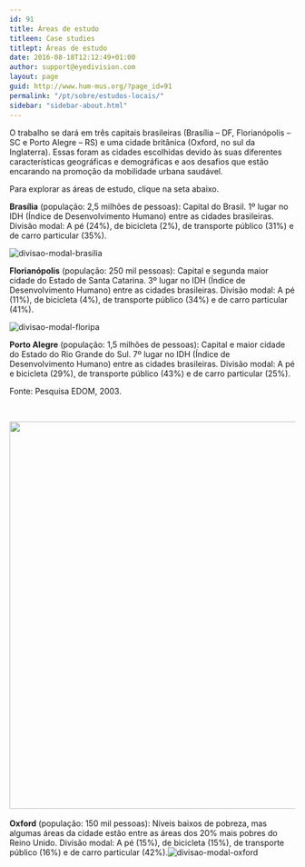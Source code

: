 ```yaml
---
id: 91
title: Áreas de estudo
titleen: Case studies
titlept: Áreas de estudo
date: 2016-08-18T12:12:49+01:00
author: support@eyedivision.com
layout: page
guid: http://www.hum-mus.org/?page_id=91
permalink: "/pt/sobre/estudos-locais/"
sidebar: "sidebar-about.html"
---
```

O trabalho se dará em três capitais brasileiras (Brasília – DF, Florianópolis – SC e Porto Alegre – RS) e uma cidade britânica (Oxford, no sul da Inglaterra). Essas foram as cidades escolhidas devido às suas diferentes características geográficas e demográficas e aos desafios que estão encarando na promoção da mobilidade urbana saudável.

Para explorar as áreas de estudo, clique na seta abaixo.

<div class="googlemaps">
</div>

**Brasília** (população: 2,5 milhões de pessoas): Capital do Brasil. 1º lugar no IDH (Índice de Desenvolvimento Humano) entre as cidades brasileiras. Divisão modal: A pé (24%), de bicicleta (2%), de transporte público (31%) e de carro particular (35%).

<img class="alignnone wp-image-180 size-large" src="/wp-content/uploads/2016/08/divisao-modal-brasilia-1024x682.png?resize=1024%2C682" alt="divisao-modal-brasilia" width="1024" height="682" srcset="/wp-content/uploads/2016/08/divisao-modal-brasilia.png?resize=1024%2C682&ssl=1 1024w, /wp-content/uploads/2016/08/divisao-modal-brasilia.png?resize=300%2C200&ssl=1 300w, /wp-content/uploads/2016/08/divisao-modal-brasilia.png?resize=768%2C512&ssl=1 768w, /wp-content/uploads/2016/08/divisao-modal-brasilia.png?w=1334&ssl=1 1334w" sizes="(max-width: 1000px) 100vw, 1000px" data-recalc-dims="1" /> 

**Florianópolis** (população: 250 mil pessoas): Capital e segunda maior cidade do Estado de Santa Catarina. 3º lugar no IDH (Índice de Desenvolvimento Humano) entre as cidades brasileiras. Divisão modal: A pé (11%), de bicicleta (4%), de transporte público (34%) e de carro particular (41%).

<img class="alignnone wp-image-181 size-large" src="/wp-content/uploads/2016/08/divisao-modal-floripa-1024x682.png?resize=1024%2C682" alt="divisao-modal-floripa" width="1024" height="682" srcset="/wp-content/uploads/2016/08/divisao-modal-floripa.png?resize=1024%2C682&ssl=1 1024w, /wp-content/uploads/2016/08/divisao-modal-floripa.png?resize=300%2C200&ssl=1 300w, /wp-content/uploads/2016/08/divisao-modal-floripa.png?resize=768%2C512&ssl=1 768w, /wp-content/uploads/2016/08/divisao-modal-floripa.png?w=1334&ssl=1 1334w" sizes="(max-width: 1000px) 100vw, 1000px" data-recalc-dims="1" /> 

**Porto Alegre** (população: 1,5 milhões de pessoas): Capital e maior cidade do Estado do Rio Grande do Sul. 7º lugar no IDH (Índice de Desenvolvimento Humano) entre as cidades brasileiras. Divisão modal: A pé e bicicleta (29%), de transporte público (43%) e de carro particular (25%).

Fonte: Pesquisa EDOM, 2003.

&nbsp;

<img class="alignnone wp-image-363 size-medium" src="/wp-content/uploads/2016/08/divisao-modal-poa_atualizada.png?resize=1024%2C682&#038;ssl=1" width="1024" height="682" srcset="/wp-content/uploads/2016/08/divisao-modal-poa_atualizada.png?resize=300%2C200&ssl=1 300w, /wp-content/uploads/2016/08/divisao-modal-poa_atualizada.png?resize=768%2C512&ssl=1 768w, /wp-content/uploads/2016/08/divisao-modal-poa_atualizada.png?resize=1024%2C683&ssl=1 1024w, /wp-content/uploads/2016/08/divisao-modal-poa_atualizada.png?w=1333&ssl=1 1333w" sizes="(max-width: 1000px) 100vw, 1000px" data-recalc-dims="1" /> 

**Oxford** (população: 150 mil pessoas): Níveis baixos de pobreza, mas algumas áreas da cidade estão entre as áreas dos 20% mais pobres do Reino Unido. Divisão modal: A pé (15%), de bicicleta (15%), de transporte público (16%) e de carro particular (42%).<img class="alignnone wp-image-182 size-large" src="/wp-content/uploads/2016/08/divisao-modal-oxford-1024x682.png?resize=1024%2C682" alt="divisao-modal-oxford" width="1024" height="682" srcset="/wp-content/uploads/2016/08/divisao-modal-oxford.png?resize=1024%2C682&ssl=1 1024w, /wp-content/uploads/2016/08/divisao-modal-oxford.png?resize=300%2C200&ssl=1 300w, /wp-content/uploads/2016/08/divisao-modal-oxford.png?resize=768%2C512&ssl=1 768w, /wp-content/uploads/2016/08/divisao-modal-oxford.png?w=1334&ssl=1 1334w" sizes="(max-width: 1000px) 100vw, 1000px" data-recalc-dims="1" />